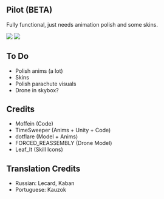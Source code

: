 ## Pilot (BETA)

Fully functional, just needs animation polish and some skins.

[<img src="https://raw.githubusercontent.com/Moffein/Pilot/master/Art%20Assets/LobbyPreview.jpg">](https://raw.githubusercontent.com/Moffein/Pilot/master/Art%20Assets/LobbyPreview.jpg)
[<img src="https://raw.githubusercontent.com/Moffein/Pilot/master/Art%20Assets/texIconPilot.png">](https://raw.githubusercontent.com/Moffein/Pilot/master/Art%20Assets/texIconPilot.png)

## To Do

- Polish anims (a lot)
- Skins
- Polish parachute visuals
- Drone in skybox?

## Credits

- Moffein (Code)
- TimeSweeper (Anims + Unity + Code)
- dotflare (Model + Anims)
- FORCED_REASSEMBLY (Drone Model)
- Leaf_It (Skill Icons)

## Translation Credits

- Russian: Lecard, Kaban
- Portuguese: Kauzok